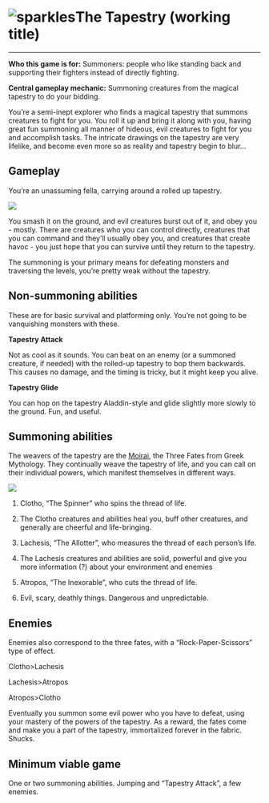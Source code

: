 # ![sparkles](https://paper.dropboxstatic.com/static/img/ace/emoji/2728.png?version=7.0.1 "sparkles")**The** **Tapestry** **(working** **title)**

---

**Who this game is for:** Summoners: people who like standing back and supporting their fighters instead of directly fighting.

**Central gameplay mechanic:** Summoning creatures from the magical tapestry to do your bidding.

  

You’re a semi-inept explorer who finds a magical tapestry that summons creatures to fight for you. You roll it up and bring it along with you, having great fun summoning all manner of hideous, evil creatures to fight for you and accomplish tasks. The intricate drawings on the tapestry are very lifelike, and become even more so as reality and tapestry begin to blur…

  

## Gameplay

You’re an unassuming fella, carrying around a rolled up tapestry.

![](https://www.dropbox.com/s/mhn2cwqgzjyrdgg/Screen%20Shot%202016-06-12%20at%209.19.11%20AM.png?raw=1)

You smash it on the ground, and evil creatures burst out of it, and obey you - mostly. There are creatures who you can control directly, creatures that you can command and they’ll usually obey you, and creatures that create havoc - you just hope that you can survive until they return to the tapestry.

  

The summoning is your primary means for defeating monsters and traversing the levels, you’re pretty weak without the tapestry.

  

## Non-summoning abilities

These are for basic survival and platforming only. You’re not going to be vanquishing monsters with these.

**Tapestry Attack**

Not as cool as it sounds. You can beat on an enemy (or a summoned creature, if needed) with the rolled-up tapestry to bop them backwards. This causes no damage, and the timing is tricky, but it might keep you alive.

  

**Tapestry Glide**

You can hop on the tapestry Aladdin-style and glide slightly more slowly to the ground. Fun, and useful.

  

## Summoning abilities

The weavers of the tapestry are the [Moirai](https://en.wikipedia.org/wiki/Moirai), the Three Fates from Greek Mythology. They continually weave the tapestry of life, and you can call on their individual powers, which manifest themselves in different ways.

![](https://paper-attachments.dropboxusercontent.com/s_7D7A70B0C9AEDB1A1EAA8663975F64123C9D76272B313702FD3479867956C1D2_1465738498691_Fates_tapestry.jpg)

  

  

1.  Clotho, “The Spinner” who spins the thread of life.

1.  The Clotho creatures and abilities heal you, buff other creatures, and generally are cheerful and life-bringing.

3.  Lachesis, “The Allotter”, who measures the thread of each person’s life.

1.  The Lachesis creatures and abilities are solid, powerful and give you more information (?) about your environment and enemies

5.  Atropos, “The Inexorable”, who cuts the thread of life.

1.  Evil, scary, deathly things. Dangerous and unpredictable.

  

## Enemies

Enemies also correspond to the three fates, with a “Rock-Paper-Scissors” type of effect.

  

Clotho>Lachesis

  

Lachesis>Atropos

  

Atropos>Clotho

  

  

Eventually you summon some evil power who you have to defeat, using your mastery of the powers of the tapestry. As a reward, the fates come and make you a part of the tapestry, immortalized forever in the fabric. Shucks.

## Minimum viable game

One or two summoning abilities. Jumping and “Tapestry Attack”, a few enemies.